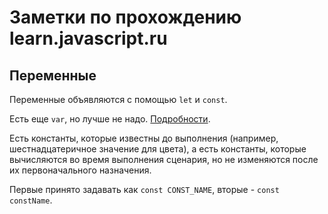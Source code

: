 # Заметки по прохождению learn.javascript.ru

## Переменные

Переменные объявляются с помощью `let` и `const`.

Есть еще `var`, но лучше не надо. [Подробности](https://learn.javascript.ru/var).

Есть константы, которые известны до выполнения (например, шестнадцатеричное значение для цвета), а есть константы, которые вычисляются во время выполнения сценария, но не изменяются после их первоначального назначения.

Первые принято задавать как `const CONST_NAME`, вторые - `const constName`.
